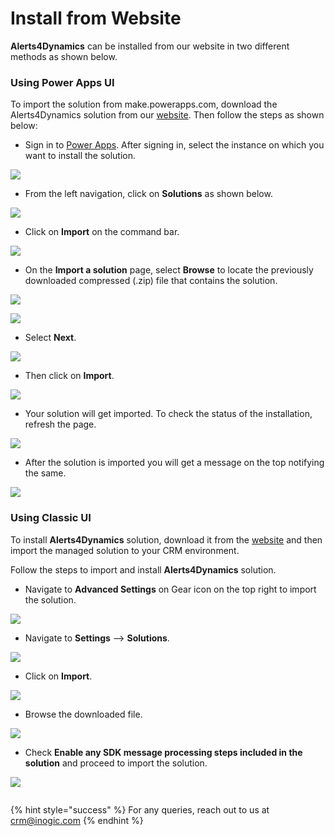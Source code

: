 # Install from Website

**Alerts4Dynamics** can be installed from our website in two different methods as shown below.

### Using Power Apps UI

To import the solution from make.powerapps.com, download the Alerts4Dynamics solution from our [website](https://www.inogic.com/product/productivity-apps/add-manage-schedule-notifications-alerts-4-dynamics-365-crm). Then follow the steps as shown below:

* Sign in to [Power Apps](https://make.powerapps.com/?utm\_source=padocs\&utm\_medium=linkinadoc\&utm\_campaign=referralsfromdoc). After signing in, select the instance on which you want to install the solution.

![](<../../.gitbook/assets/1 (40).png>)

* From the left navigation, click on **Solutions** as shown below.

![](<../../.gitbook/assets/2 (53).png>)

* Click on **Import** on the command bar.

![](<../../.gitbook/assets/3 (34).png>)

* &#x20;On the **Import a solution** page, select **Browse** to locate the previously downloaded compressed (.zip) file that contains the solution.

![](<../../.gitbook/assets/4 (18).png>)

![](<../../.gitbook/assets/5 (4) (1).png>)

* Select **Next**.

![](<../../.gitbook/assets/6 (19).png>)

* Then click on **Import**.

![](<../../.gitbook/assets/7 (15).png>)

* Your solution will get imported. To check the status of the installation, refresh the page.

![](<../../.gitbook/assets/8 (9).png>)

* After the solution is imported you will get a message on the top notifying the same.&#x20;

![](<../../.gitbook/assets/9 (2).png>)

### Using Classic UI

To install **Alerts4Dynamics** solution, download it from the [website](https://www.inogic.com/product/productivity-apps/add-manage-schedule-notifications-alerts-4-dynamics-365-crm) and then import the managed solution to your CRM environment.&#x20;

Follow the steps to import and install **Alerts4Dynamics** solution.

* Navigate to **Advanced Settings** on Gear icon on the top right to import the solution.

![](<../../.gitbook/assets/a (7).png>)

* Navigate to **Settings** --> **Solutions**.

![](<../../.gitbook/assets/b (2).png>)

* Click on **Import**.

![](<../../.gitbook/assets/c (9).png>)

* Browse the downloaded file.

![](<../../.gitbook/assets/2020-09-30 09\_45\_48-Greenshot.png>)

* Check **Enable any SDK message processing steps included in the solution** and proceed to import the solution.

![](<../../.gitbook/assets/e (2).png>)

<figure><img src="../../.gitbook/assets/classic ui install.png" alt=""><figcaption></figcaption></figure>

{% hint style="success" %}
For any queries, reach out to us at [crm@inogic.com](mailto:crm@inogic.com)
{% endhint %}
